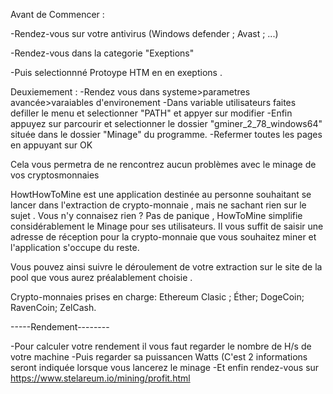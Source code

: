 Avant de Commencer : 

-Rendez-vous sur votre antivirus (Windows defender ; Avast ; ...) 

-Rendez-vous dans la categorie "Exeptions"

-Puis selectionnné Protoype HTM en en exeptions . 

Deuxiemement : 
-Rendez vous dans systeme>parametres avancée>varaiables d'environement
-Dans variable utilisateurs faites defiller le menu et selectionner  "PATH"  et appyer sur modifier
-Enfin appuyez sur parcourir et selectionner le dossier "gminer_2_78_windows64" située dans le dossier "Minage" du programme.
-Refermer toutes les pages en appuyant sur OK

Cela vous permetra de ne rencontrez aucun problèmes avec le minage de vos cryptosmonnaies


HowtHowToMine est une application destinée au  personne souhaitant se lancer dans l'extraction de crypto-monnaie , 
mais ne sachant rien sur le sujet .
Vous n'y connaisez rien ?
Pas de panique ,
HowToMine simplifie considérablement le Minage pour ses utilisateurs.
Il vous suffit de saisir une adresse de réception pour la crypto-monnaie que vous souhaitez miner 
et l'application s'occupe du reste.

Vous pouvez ainsi suivre le déroulement de votre extraction sur le site de la pool que vous aurez préalablement choisie .


Crypto-monnaies prises en charge: Ethereum Clasic ; Éther; DogeCoin; RavenCoin; ZelCash.  


-----Rendement--------

 -Pour calculer votre rendement il vous faut regarder le nombre de H/s de votre machine 
 -Puis regarder sa puissancen Watts
 (C'est 2 informations seront indiquée lorsque vous lancerez le minage
 -Et enfin rendez-vous sur https://www.stelareum.io/mining/profit.html
